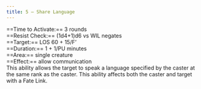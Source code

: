 ```yaml
---
title: 5 – Share Language
---
```

==Time to Activate:== 3 rounds  
==Resist Check:== (1d4+1)d6 vs WIL negates  
==Target:== LOS 60 + 15/F’  
==Duration:== 1 + 1/PU minutes  
==Area:== single creature  
==Effect:== allow communication  
This ability allows the target to speak a language specified by the caster at the same rank as the caster. This ability affects both the caster and target with a Fate Link.  
